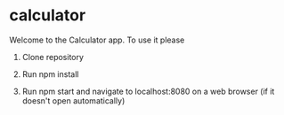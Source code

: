 # calculator

Welcome to the Calculator app. To use it please

1. Clone repository

2. Run npm install

3. Run npm start and navigate to localhost:8080 on a web browser (if it doesn't open automatically)
